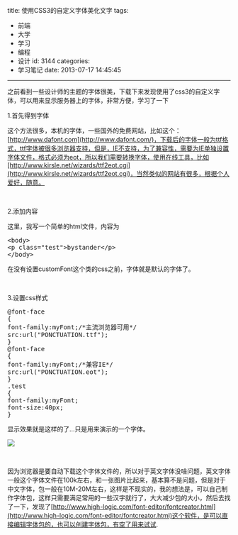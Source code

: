 title: 使用CSS3的自定义字体美化文字
tags:
  - 前端
  - 大学
  - 学习
  - 编程
  - 设计
id: 3144
categories:
  - 学习笔记
date: 2013-07-17 14:45:45
---

之前看到一些设计师的主题的字体很美，下载下来发现使用了css3的自定义字体，可以用来显示服务器上的字体，非常方便，学习了一下

1.首先得到字体

这个方法很多，本机的字体，一些国外的免费网站，比如这个：[http://www.dafont.com](http://www.dafont.com/)，下载后的字体一般为ttf格式，ttf字体被很多浏览器支持，但是，IE不支持，为了兼容性，需要为IE单独设置字体文件，格式必须为eot，所以我们需要转换字体，使用在线工具，比如[http://www.kirsle.net/wizards/ttf2eot.cgi](http://www.kirsle.net/wizards/ttf2eot.cgi)，当然类似的网站有很多，根据个人爱好，随意。

&nbsp;

2.添加内容

这里，我写一个简单的html文件，内容为
<pre class="lang:default decode:true">&lt;body&gt;
&lt;p class="test"&gt;bystander&lt;/p&gt;
&lt;/body&gt;</pre>
在没有设置customFont这个类的css之前，字体就是默认的字体了。

&nbsp;

3.设置css样式
<pre class="lang:default decode:true">@font-face
{
font-family:myFont;/*主流浏览器可用*/
src:url("PONCTUATION.ttf");
}
@font-face
{
font-family:myFont;/*兼容IE*/
src:url("PONCTUATION.eot");
}
.test
{
font-family:myFont;
font-size:40px;
}</pre>
显示效果就是这样的了...只是用来演示的一个字体。

[![]({{BASE_PATH}}/images/0aa0db5ed4bc986d61cfbb9e1e421a2226c94f9b.png)](http://leaverimage.b0.upaiyun.com/38421_o.png)

&nbsp;

因为浏览器是要自动下载这个字体文件的，所以对于英文字体没啥问题，英文字体一般这个字体文件在100k左右，和一张图片比起来，基本算不是问题，但是对于中文字体，包一般在10M-20M左右，这样是不现实的，我的想法是，可以自己制作字体包，这样只需要满足常用的一些汉字就行了，大大减少包的大小，然后去找了一下，发现了[http://www.high-logic.com/font-editor/fontcreator.html](http://www.high-logic.com/font-editor/fontcreator.html)这个软件，是可以直接编辑字体包的，也可以创建字体包，有空了用来试试.